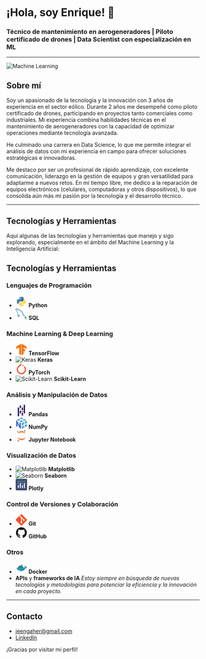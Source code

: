 # ¡Hola, soy Enrique! 👋

### Técnico de mantenimiento en aerogeneradores | Piloto certificado de drones | Data Scientist con especialización en ML

---

![Machine Learning](https://rizqonfadillahtipoltektegal.wordpress.com/wp-content/uploads/2020/11/1_ltjx9ze971qwtha7gko3pa-1.gif)

## Sobre mí

Soy un apasionado de la tecnología y la innovación con 3 años de experiencia en el sector eólico. Durante 2 años me desempeñé como piloto certificado de drones, participando en proyectos tanto comerciales como industriales. Mi experiencia combina habilidades técnicas en el mantenimiento de aerogeneradores con la capacidad de optimizar operaciones mediante tecnología avanzada.

He culminado una carrera en Data Science, lo que me permite integrar el análisis de datos con mi experiencia en campo para ofrecer soluciones estratégicas e innovadoras.

Me destaco por ser un profesional de rápido aprendizaje, con excelente comunicación, liderazgo en la gestión de equipos y gran versatilidad para adaptarme a nuevos retos. En mi tiempo libre, me dedico a la reparación de equipos electrónicos (celulares, computadoras y otros dispositivos), lo que consolida aún más mi pasión por la tecnología y el desarrollo técnico.

---

## Tecnologías y Herramientas

Aquí algunas de las tecnologías y herramientas que manejo y sigo explorando, especialmente en el ámbito del Machine Learning y la Inteligencia Artificial:

## Tecnologías y Herramientas


### Lenguajes de Programación
- <img src="https://raw.githubusercontent.com/devicons/devicon/master/icons/python/python-original.svg" alt="Python" width="30"/> **Python**
- <img src="https://raw.githubusercontent.com/devicons/devicon/master/icons/mysql/mysql-original.svg" alt="SQL" width="30"/> **SQL**

### Machine Learning & Deep Learning
- <img src="https://raw.githubusercontent.com/devicons/devicon/master/icons/tensorflow/tensorflow-original.svg" alt="TensorFlow" width="30"/> **TensorFlow**
- <img src="https://keras.io/img/logo.png" alt="Keras" width="40"/> **Keras**
- <img src="https://raw.githubusercontent.com/devicons/devicon/master/icons/pytorch/pytorch-original.svg" alt="PyTorch" width="30"/> **PyTorch**
- <img src="https://upload.wikimedia.org/wikipedia/commons/0/05/Scikit_learn_logo_small.svg" alt="Scikit-Learn" width="30"/> **Scikit-Learn**

### Análisis y Manipulación de Datos
- <img src="https://raw.githubusercontent.com/devicons/devicon/master/icons/pandas/pandas-original.svg" alt="Pandas" width="30"/> **Pandas**
- <img src="https://raw.githubusercontent.com/devicons/devicon/master/icons/numpy/numpy-original.svg" alt="NumPy" width="30"/> **NumPy**
- <img src="https://raw.githubusercontent.com/devicons/devicon/master/icons/jupyter/jupyter-original.svg" alt="Jupyter Notebook" width="30"/> **Jupyter Notebook**

### Visualización de Datos
- <img src="https://upload.wikimedia.org/wikipedia/commons/8/84/Matplotlib_icon.svg" alt="Matplotlib" width="30"/> **Matplotlib**
- <img src="https://user-images.githubusercontent.com/315810/92159303-30d41100-edfb-11ea-8107-1c5352202571.png" alt="Seaborn" width="30"/> **Seaborn**
- <img src="https://raw.githubusercontent.com/devicons/devicon/master/icons/plotly/plotly-original.svg" alt="Plotly" width="30"/> **Plotly**

### Control de Versiones y Colaboración
- <img src="https://raw.githubusercontent.com/devicons/devicon/master/icons/git/git-original.svg" alt="Git" width="30"/> **Git**
- <img src="https://raw.githubusercontent.com/devicons/devicon/master/icons/github/github-original.svg" alt="GitHub" width="30"/> **GitHub**

### Otros
- <img src="https://raw.githubusercontent.com/devicons/devicon/master/icons/docker/docker-original.svg" alt="Docker" width="30"/> **Docker**
- **APIs** y **frameworks de IA**
*Estoy siempre en búsqueda de nuevas tecnologías y metodologías para potenciar la eficiencia y la innovación en cada proyecto.*

---

## Contacto

- [jeengaher@gmail.com](mailto:jeengaher@gmail.com)
- [LinkedIn](https://www.linkedin.com/in/jengaher99/)

¡Gracias por visitar mi perfil!
